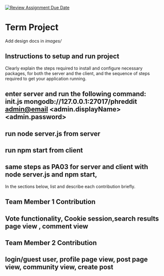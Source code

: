 [![Review Assignment Due Date](https://classroom.github.com/assets/deadline-readme-button-22041afd0340ce965d47ae6ef1cefeee28c7c493a6346c4f15d667ab976d596c.svg)](https://classroom.github.com/a/MVUO33FO)
# Term Project

Add design docs in *images/*

## Instructions to setup and run project
Clearly explain the steps required to install and configure necessary packages,
for both the server and the client, and the sequence of steps required to get
your application running.

## enter server and run the following command: init.js mongodb://127.0.0.1:27017/phreddit <admin@email> <admin.displayName> <admin.password>
## run node server.js from server 
## run npm start from client 
## same steps as PA03 for server and client with node server.js and npm start, 

In the sections below, list and describe each contribution briefly.

## Team Member 1 Contribution
## Vote functionality, Cookie session,search results page view , comment view
## Team Member 2 Contribution
## login/guest user, profile page view, post page view, community view, create post
